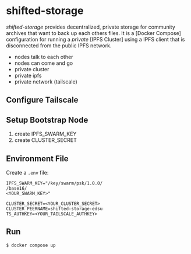 # shifted-storage

*shifted-storage* provides decentralized, private storage for community
archives that want to back up each others files. It is a [Docker Compose]
configuration for running a *private* [IPFS Cluster] using a IPFS client that
is disconnected from the public IPFS network.

* nodes talk to each other
* nodes can come and go
* private cluster
* private ipfs
* private network (tailscale)

## Configure Tailscale

## Setup Bootstrap Node

1. create IPFS_SWARM_KEY
2. create CLUSTER_SECRET

## Environment File

Create a `.env` file:

```
IPFS_SWARM_KEY="/key/swarm/psk/1.0.0/
/base16/
<YOUR_SWARM_KEY>"

CLUSTER_SECRET=<YOUR_CLUSTER_SECRET>
CLUSTER_PEERNAME=shifted-storage-edsu
TS_AUTHKEY=<YOUR_TAILSCALE_AUTHKEY>
```

## Run

```bash
$ docker compose up
```
